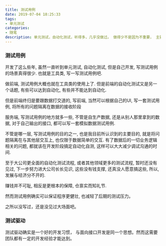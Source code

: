 ```yaml
---
title: 测试用例
date: 2019-07-04 18:25:33
tags:
- 单元测试 
categories:
- 随笔
description: 单元测试，自动化测试，听得多，几乎没做过。 做得少不是因为不重要， 主要还是没经历化大场面。 不过这也是一个取舍问题，写测试用例的成本高于开发的成本， 且项目本身又没有那么大的价值，那确实没有必要去搞测试驱动。
---
```


### 测试用例

开发了这么些年, 虽然一直听到单元测试, 自动化测试, 但是自己开发, 写测试用例的场景真得很少. 也就是工具类, 写一写测试用例吧. 

做前端, 测试用例大概也就在工具类的使用上了. 但是前端的自动化测试又是另一个话题, 有些可以达到自动化,  有些并不能达到自动化.

但是前端终归是要跟数据打交道的, 写前端, 当然可以根据自己的UI, 写一套测试用例, 将所有的问题隔离在数据的接收阶段

服务端, 写测试用例的地方就多一些, 不管是自生产数据, 还是从别人那里拿到的数据, 对于自己输出的接口, 都可以写一套模拟数据测试用例.

不管是哪一层, 写测试用例的目的之一, 也是我目前所认识到的主要目的, 就是将问题隔离在与其他层交互上, 也仅限于数据简单的交互. 有了数据后的一切业务逻辑相关的问题, 都就该在开发阶段搞定自动化自测, 这样可以大大减少调试沟通的时间. 

至于大公司更全面的自动化测试流程, 或者其他领域更多的测试流程, 暂时还没有见过, 下一步努力进大公司长长见识, 这些没有钱支撑, 还真没人愿意搞这些, 所以, 发展与经济分不开的. 

赚钱并不可耻, 相反是更根本的保障, 仓禀实而知礼节. 

然而测试用例确实可以保证程序更健壮, 也减轻了后期的测试压力。

之所以没写过，还是没见过大场面吧。

### 测试驱动

测试驱动确实是一个好的开发习惯， 与面向接口开发是同一个思想。然而这需要团队都有一定的开发经验才能达到。

